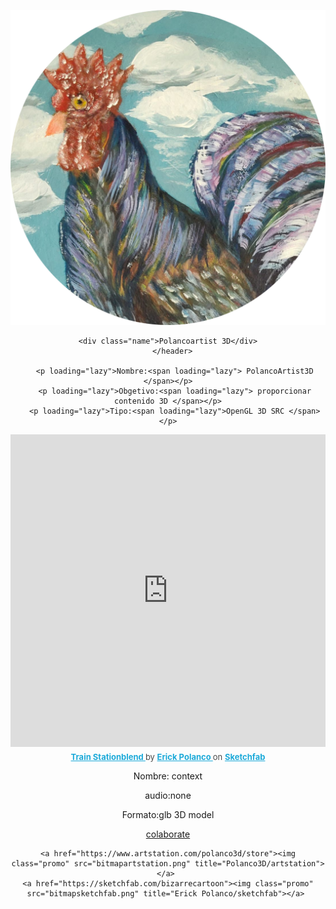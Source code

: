 <!DOCTYPE html>
</html>
<html lang="en">
<head>
    <meta charset="UTF-8">
    <meta http-equiv="X-UA-Compatible" content="IE=edge">
    <meta name="viewport" content="width=device-width, initial-scale=1.0">
    <link rel="stylesheet" href="polancoartist.css">
    <link rel="stylesheet" href="View.scss">
    <link href="https://vjs.zencdn.net/7.15.4/video-js.css" rel="stylesheet" />
    <link rel="stylesheet" href="normalize.css"> 
    <script src="https://cdn.jsdelivr.net/npm/pace-js@latest/pace.min.js"></script>
    <link rel="stylesheet" href="https://cdn.jsdelivr.net/npm/pace-js@latest/pace-theme-default.min.css">
    
</head>
<body >

    
<header>
  

<!--este es tu contador-->
<a class="responsive-logo" href="https://www.instagram.com/polancoartist/?hl=es " target="_blank"><img src="polancoartistlogo.PNG" ></a>
<div class="statistics"></div>
<!--aqui empieza tu pagina-->
 
  <!--perfil--> 
  <div class="perfil"></div>
      <!--Nombre-->      

    <div class="name">Polancoartist 3D</div>
       </header> 

       <p loading="lazy">Nombre:<span loading="lazy"> PolancoArtist3D </span></p>
       <p loading="lazy">Obgetivo:<span loading="lazy"> proporcionar contenido 3D </span></p>
       <p loading="lazy">Tipo:<span loading="lazy">OpenGL 3D SRC </span></p>


<!--modelo t3D-->



<div class="sketchfab-embed-wrapper"> <iframe width="100%" height="500" title="Train Stationblend" frameborder="0" allowfullscreen mozallowfullscreen="true" webkitallowfullscreen="true" allow="autoplay; fullscreen; xr-spatial-tracking" xr-spatial-tracking execution-while-out-of-viewport execution-while-not-rendered web-share src="https://sketchfab.com/models/4b7a3ef969db484da07aac3feb964b80/embed"> </iframe> <p style="font-size: 13px; font-weight: normal; margin: 5px; color: #4A4A4A;"> <a href="https://sketchfab.com/3d-models/train-stationblend-4b7a3ef969db484da07aac3feb964b80?utm_medium=embed&utm_campaign=share-popup&utm_content=4b7a3ef969db484da07aac3feb964b80" target="_blank" style="font-weight: bold; color: #1CAAD9;"> Train Stationblend </a> by <a href="https://sketchfab.com/bizarrecartoon?utm_medium=embed&utm_campaign=share-popup&utm_content=4b7a3ef969db484da07aac3feb964b80" target="_blank" style="font-weight: bold; color: #1CAAD9;"> Erick Polanco </a> on <a href="https://sketchfab.com?utm_medium=embed&utm_campaign=share-popup&utm_content=4b7a3ef969db484da07aac3feb964b80" target="_blank" style="font-weight: bold; color: #1CAAD9;">Sketchfab</a></p></div>
<p id="name" loading="lazy">Nombre:<span  loading="lazy"> context </span></p>
<p >audio:<span loading="lazy">none</span></p>
<p>Formato:<span loading="lazy">glb 3D model</span></p>

<!--Guide-->


<a class="btn" href="https://paypal.me/Erickpolanco77?country.x=DO&locale.x=es_XC">colaborate</a>



<!--Grid-->

<section>
 
    <a href="https://www.artstation.com/polanco3d/store"><img class="promo" src="bitmapartstation.png" title="Polanco3D/artstation"></a> 
    <a href="https://sketchfab.com/bizarrecartoon"><img class="promo" src="bitmapsketchfab.png" title="Erick Polanco/sketchfab"></a> 
</section>




<script src="polancoartists.js"></script>  


<script src="https://code.createjs.com/1.0.0/createjs.min.js "></script> 
 </body>
</html>


                          
